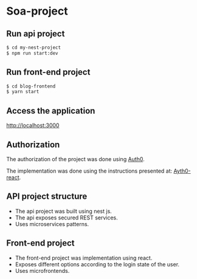 # Soa-project

## Run api project
```bash
$ cd my-nest-project
$ npm run start:dev
```

## Run front-end project
```bash
$ cd blog-frontend
$ yarn start
```
## Access the application
[http://localhost:3000](http://localhost:3000)

## Authorization
The authorization of the project was done using [Auth0](https://manage.auth0.com).

The implementation was done using the instructions presented at: [Ayth0-react](https://auth0.com/docs/quickstart/spa/react/interactive).

## API project structure
- The api project was built using nest js.
- The api exposes secured REST services.
- Uses microservices patterns.

## Front-end project
- The front-end project was implementation using react.
- Exposes different options according to the login state of the user.
- Uses microfrontends.
